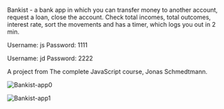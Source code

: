 Bankist - a bank app in which you can transfer money to another account, request a loan, close the account. Check total incomes, total outcomes, interest rate,
sort the movements and has a timer, which logs you out in 2 min.

Username: js  Password: 1111

Username: jd  Password: 2222

A project from The complete JavaScript course, Jonas Schmedtmann.

![Bankist-app0](https://user-images.githubusercontent.com/125043957/222954830-a81f4b2d-ab3a-4ffc-a1e7-61f8e8cee875.png)

![Bankist-app1](https://user-images.githubusercontent.com/125043957/222954835-385edd8e-16ec-4761-a0b1-55200aeb054b.png)
